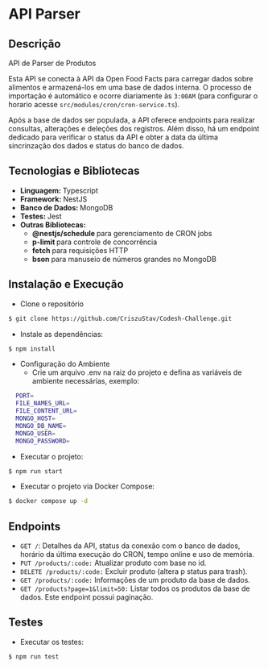# API Parser

## Descrição
API de Parser de Produtos

Esta API se conecta à API da Open Food Facts para carregar dados sobre alimentos e armazená-los em uma base de dados interna. O processo de importação é automático e ocorre diariamente às `3:00AM` (para configurar o horario acesse `src/modules/cron/cron-service.ts`).

Após a base de dados ser populada, a API oferece endpoints para realizar consultas, alterações e deleções dos registros. Além disso, há um endpoint dedicado para verificar o status da API e obter a data da última sincrinzação dos dados e status do banco de dados.


## Tecnologias e Bibliotecas
- <b> Linguagem: </b> Typescript
- <b> Framework: </b> NestJS
- <b> Banco de Dados: </b> MongoDB
- <b> Testes: </b> Jest
- <b> Outras Bibliotecas: </b>
  - <b> @nestjs/schedule </b> para gerenciamento de CRON jobs
  - <b> p-limit </b> para controle de concorrência
  - <b> fetch </b> para requisições HTTP
  - <b> bson </b> para manuseio de números grandes no MongoDB

## Instalação e Execução
- Clone o repositório

```sh
$ git clone https://github.com/CriszuStav/Codesh-Challenge.git
```

- Instale as dependências:
```sh
$ npm install
```

- Configuração do Ambiente
    - Crie um arquivo .env na raiz do projeto e defina as variáveis de ambiente necessárias, exemplo:
```sh
  PORT=
  FILE_NAMES_URL=
  FILE_CONTENT_URL=
  MONGO_HOST=
  MONGO_DB_NAME=
  MONGO_USER=
  MONGO_PASSWORD=
```

-  Executar o projeto:
```sh
$ npm run start
```

- Executar o projeto via Docker Compose:
```sh
$ docker compose up -d
```

## Endpoints

- `GET /`: Detalhes da API, status da conexão com o banco de dados, horário da última execução do CRON, tempo online e uso de memória.
- `PUT /products/:code:` Atualizar produto com base no id.
- `DELETE /products/:code:` Excluir produto (altera p status para trash).
- `GET /products/:code:` Informações de um produto da base de dados.
- `GET /products?page=1&limit=50:` Listar todos os produtos da base de dados. Este endpoint possui paginação.

## Testes
- Executar os testes:
```sh
$ npm run test
```